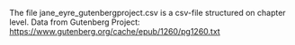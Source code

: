 The file jane_eyre_gutenbergproject.csv is a csv-file structured on chapter level. Data from Gutenberg Project: 
https://www.gutenberg.org/cache/epub/1260/pg1260.txt